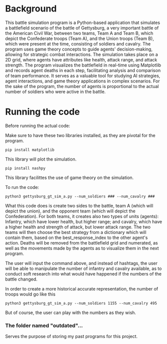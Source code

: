 # Background

This battle simulation program is a Python-based application that simulates a battlefield scenario of the battle of Gettysburg, a very important battle of the American Civil War, between two teams, Team A and Team B, which depict the Confederate troops (Team A), and the Union troops (Team B), which were present at the time, consisting of soldiers and cavalry. The program uses game theory concepts to guide agents' decision-making, allowing for strategic combat interactions. The simulation takes place on a 2D grid, where agents have attributes like health, attack range, and attack strength. The program visualizes the battlefield in real-time using Matplotlib and records agent deaths in each step, facilitating analysis and comparison of team performance. It serves as a valuable tool for studying AI strategies, agent interactions, and game theory applications in complex scenarios. For the sake of the program, the number of agents is proportional to the actual number of soldiers who were active in the battle.

# Running the code

Before running the actual code:

Make sure to have these two libraries installed, as they are pivotal for the program.

```
pip install matplotlib
```
This library will plot the simulation.

```
pip install nashpy
```
This library facilittes the use of game theory on the simulation.


To run the code:

```
python3 gettysburg_gt_sim_a.py --num_soldiers ### --num_cavalry ###
```


What this code does is create two sides to the battle, team A (which will depict the union), and the opponent team (which will depict the Confederation).
For both teams, it creates also two types of units (agents): Infantry, which have lower health, but higher range; and cavalry, which have a higher health and strength of attack, but lower attack range. The two teams will then choose the best strategy from a dictionary which will contain them, based on the best_response_index to the other agent's action. Deaths will be removed from the battlefield grid and numerated, as well as the movements made by the agents as to visualize them in the next program.

The user will input the command above, and instead of hashtags, the user will be able to manipulate the number of infantry and cavalry available, as to conduct soft research into what would have happened if the numbers of the battle changed.

In order to create a more historical accurate representation, the number of troops would go like this
```
python3 gettysburg_gt_sim_a.py --num_soldiers 1155 --num_cavalry 495
```
But of course, the user can play with the numbers as they wish.


### The folder named "outdated"...
Serves the purpose of storing my past programs for this project.